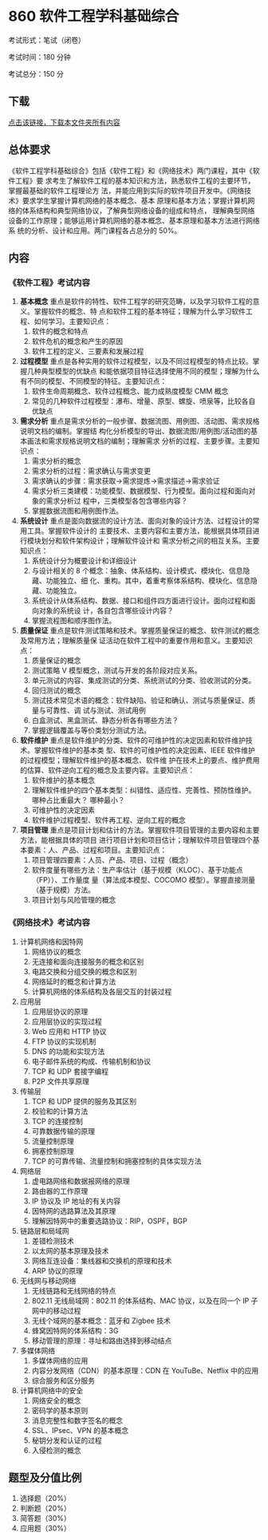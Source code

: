 # 860 软件工程学科基础综合

考试形式：笔试（闭卷）

考试时间：180 分钟

考试总分：150 分

## 下载

[点击该链接，下载本文件夹所有内容](https://xovee.github.io/gitzip/?https://github.com/Xovee/uestc-course/tree/master/课程目录/860软件工程学科基础综合)

## 总体要求

《软件工程学科基础综合》包括《软件工程》和《网络技术》两门课程，其中《软件工程》要
求考生了解软件工程的基本知识和方法，熟悉软件工程的主要环节，掌握最基础的软件工程理论方
法，并能应用到实际的软件项目开发中。《网络技术》要求学生掌握计算机网络的基本概念、基本
原理和基本方法；掌握计算机网络的体系结构和典型网络协议，了解典型网络设备的组成和特点，
理解典型网络设备的工作原理；能够运用计算机网络的基本概念、基本原理和基本方法进行网络系
统的分析、设计和应用。两门课程各占总分的 50%。

## 内容

### 《软件工程》考试内容

1. **基本概念**
    重点是软件的特性、软件工程学的研究范畴，以及学习软件工程的意义。掌握软件的概念、特
点和软件工程的基本特征；理解为什么学习软件工程、如何学习。主要知识点：
    1. 软件的概念和特点
    2. 软件危机的概念和产生的原因
    3. 软件工程的定义、三要素和发展过程
2. **过程模型**
    重点是各种实用的软件过程模型，以及不同过程模型的特点比较。掌握几种典型模型的优缺点
和能依据项目特征选择使用不同的模型；理解为什么有不同的模型、不同模型的特征。主要知识点：
    1. 软件生命周期概念、软件过程概念、能力成熟度模型 CMM 概念
    2. 常见的几种软件过程模型：瀑布、增量、原型、螺旋、喷泉等，比较各自优缺点
3. **需求分析**
    重点是需求分析的一般步骤、数据流图、用例图、活动图、需求规格说明文档的编制。掌握结
构化分析模型的导出、数据流图/用例图/活动图的基本画法和需求规格说明文档的编制；理解需求
分析的过程、主要步骤。主要知识点：
    1. 需求分析的概念
    2. 需求分析的过程：需求确认与需求变更
    3. 需求确认的步骤：需求获取→需求提炼→需求描述→需求验证
    4. 需求分析三类建模：功能模型、数据模型、行为模型。面向过程和面向对象的需求分析过
程中，三类模型各包含哪些内容？
    5. 掌握数据流图和用例图作法。
4. **系统设计**
    重点是面向数据流的设计方法、面向对象的设计方法、过程设计的常用工具。掌握软件设计的
主要技术、主要内容和主要方法，能根据具体项目进行模块划分和软件架构设计；理解软件设计和
需求分析之间的相互关系。主要知识点：
    1. 系统设计分为概要设计和详细设计
    2. 与设计相关的 8 个概念：抽象、体系结构、设计模式、模块化、信息隐藏、功能独立、细
化、重构。其中，着重考察体系结构、模块化、信息隐藏、功能独立。
    3. 系统设计从体系结构、数据、接口和组件四方面进行设计。面向过程和面向对象的系统设
计，各自包含哪些设计内容？
    4. 掌握流程图和顺序图作法。
5. **质量保证**
    重点是软件测试策略和技术。掌握质量保证的概念、软件测试的概念及常用方法；理解质量保
证活动在软件工程中的重要作用和意义。主要知识点：
    1. 质量保证的概念
    2. 测试策略 V 模型概念，测试与开发的各阶段对应关系。
    3. 单元测试的内容、集成测试的分类、系统测试的分类、验收测试的分类。
    4. 回归测试的概念
    5. 测试技术常见术语的概念：软件缺陷、验证和确认、测试与质量保证、质量与可靠性、调
试与测试、测试用例
    6. 白盒测试、黑盒测试、静态分析各有哪些方法？
    7. 掌握逻辑覆盖与等价类划分测试方法。
6. **软件维护**
    重点是软件维护的分类、软件的可维护性的决定因素和软件维护技术。掌握软件维护的基本类
型、软件的可维护性的决定因素、IEEE 软件维护的过程模型；理解软件维护的基本概念、软件维
护在技术上的要点、维护费用的估算、软件逆向工程的概念及主要内容。主要知识点：
    1. 软件维护的基本概念
    2. 理解软件维护的四个基本类型：纠错性、适应性、完善性、预防性维护。哪种占比重最大？
哪种最小？
    3. 可维护性的决定因素
    4. 软件维护过程模型、软件再工程、逆向工程的概念
7. **项目管理**
    重点是项目计划和估计的方法。掌握软件项目管理的主要内容和主要方法，能根据具体的项目
进行项目计划和项目估计；理解软件项目管理四个基本要素：人、产品、过程和项目。主要知识点：
    1. 项目管理四要素：人员、产品、项目、过程（概念）
    2. 软件度量有哪些方法：生产率估计（基于规模（KLOC）、基于功能点（FP））、工作量度
量（算法成本模型、COCOMO 模型）。掌握直接测量（基于规模）方法。
    3. 项目计划与风险管理的概念

### 《网络技术》考试内容

1. 计算机网络和因特网
    1. 网络协议的概念
    2. 无连接和面向连接服务的概念和区别
    3. 电路交换和分组交换的概念和区别
    4. 网络延时的概念和计算方法
    5. 计算机网络的体系结构及各层交互的封装过程
2. 应用层
    1. 应用层协议的原理
    2. 应用层协议的实现过程
    3. Web 应用和 HTTP 协议
    4. FTP 协议的实现机制
    5. DNS 的功能和实现方法
    6. 电子邮件系统的构成、传输机制和协议
    7. TCP 和 UDP 套接字编程
    8. P2P 文件共享原理
3. 传输层
    1. TCP 和 UDP 提供的服务及其区别
    2. 校验和的计算方法
    3. TCP 的连接控制
    4. 可靠数据传输的原理
    5. 流量控制原理
    6. 拥塞控制原理
    7. TCP 的可靠传输、流量控制和拥塞控制的具体实现方法
4. 网络层
    1. 虚电路网络和数据报网络的原理
    2. 路由器的工作原理
    3. IP 协议及 IP 地址的有关内容
    4. 因特网的选路算法及其原理
    5. 理解因特网中的重要选路协议：RIP，OSPF，BGP
5. 链路层和局域网
    1. 差错检测技术
    2. 以太网的基本原理及技术
    3. 网络互连设备：集线器和交换机的原理和技术
    4. ARP 协议的原理
6. 无线网与移动网络
    1. 无线链路和无线网络的特点
    2. 802.11 无线局域网：802.11 的体系结构、MAC 协议，以及在同一个 IP 子网中的移动过程
    3. 无线个域网的基本概念：蓝牙和 Zigbee 技术
    4. 蜂窝因特网的体系结构：3G
    5. 移动管理的原理：寻址和路由选择到移动结点
7. 多媒体网络
    1. 多媒体网络的应用
    2. 内容分发网络（CDN）的基本原理：CDN 在 YouTuBe、Netflix 中的应用
    3. 综合服务和区分服务
8. 计算机网络中的安全
    1. 网络安全的概念
    2. 密码学的基本原则
    3. 消息完整性和数字签名的概念
    4. SSL、IPsec、VPN 的基本概念
    5. 秘钥分发和认证的过程
    6. 入侵检测的概念

## 题型及分值比例

1. 选择题（20%）
2. 判断题（20%）
3. 简答题（30%）
4. 应用题（30%）
